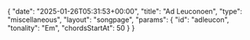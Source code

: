 {
    "date": "2025-01-26T05:31:53+00:00",
    "title": "Ad Leuconoen",
    "type": "miscellaneous",
    "layout": "songpage",
    "params": {
        "id": "adleucon",
        "tonality": "Em",
        "chordsStartAt": 50 
    }
}